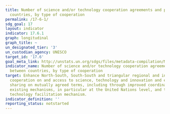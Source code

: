 ```yaml
---
title: Number of science and/or technology cooperation agreements and programmes between
  countries, by type of cooperation
permalink: /17-6-1/
sdg_goal: 17
layout: indicator
indicator: 17.6.1
graph: longitudinal
graph_title: ~
un_designated_tier: '3'
un_custodian_agency: UNESCO
target_id: '17.6'
goal_meta_link: http://unstats.un.org/sdgs/files/metadata-compilation/Metadata-Goal-17.pdf
indicator_name: Number of science and/or technology cooperation agreements and programmes
  between countries, by type of cooperation
target: Enhance North-South, South-South and triangular regional and international
  cooperation on and access to science, technology and innovation and enhance knowledge
  sharing on mutually agreed terms, including through improved coordination among
  existing mechanisms, in particular at the United Nations level, and through a global
  technology facilitation mechanism.
indicator_definition: ''
reporting_status: notstarted
---
```


